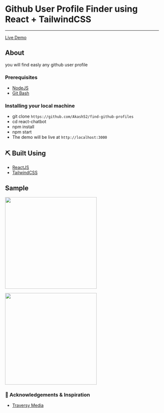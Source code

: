 # Github User Profile Finder using React + TailwindCSS
---

[Live Demo](https://modest-murdock-af6c60.netlify.app/)

##  About <a name = "about"></a>

you will find easly any github user profile

### Prerequisites

- [NodeJS](https://nodejs.org/en/)
- [Git Bash](https://git-scm.com/downloads)


### Installing your local machine

 - git clone `https://github.com/Akash52/find-github-profiles`
 - cd react-chatbot
 - npm install
 - npm start 
 - The demo will be live at `http://localhost:3000`




## ⛏️ Built Using <a name = "built_using"></a>

- [ReactJS](https://reactjs.org/)
- [TailwindCSS](https://tailwindcss.com/docs)

## Sample

<p align="left">
<img src="https://i.ibb.co/dQhg8Wt/Screenshot-20210515-102357-Chrome.jpg" width="300 height="400"/                                                                                                             
</p>
  <p align="left">
<img src="https://i.ibb.co/9bkLJt6/Screenshot-20210515-102424-Chrome.jpg" width="300 height="400"/                                                                                                                      
</p>


### 🎉 Acknowledgements & Inspiration <a name = "acknowledgement"></a>
- [Traversy Media](https://www.youtube.com/user/TechGuyWeb) 




